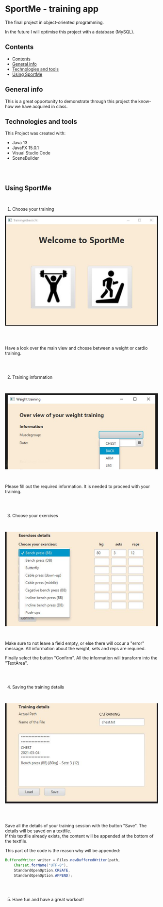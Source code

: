 # SportMe - training app

The final project in object-oriented programming. 

In the future I will optimise this project with a database (MySQL). 

## Contents
  - [Contents](#contents)
  - [General info](#general-info)
  - [Technologies and tools](#technologies%20and%20tools)
  - [Using SportMe](#using-sportme)

## General info

This is a great opportunity to demonstrate through this project the know-how we have acquired in
class.

## Technologies and tools

This Project was created with:
* Java 13
* JavaFX 15.0.1
* Visual Studio Code
* SceneBuilder

<br />
<br />

## Using SportMe

<br />

1. Choose your training

![picture of the mainview](pictures/MainView.JPG)

<br />
<br />


Have a look over the main view and chosse between a weight or cardio training.

<br />
<br />


2. Training information

<br />

![picture of the information part](pictures/information_weight.JPG)

<br />

Please fill out the required information. It is needed to proceed with your training.

<br />
<br />


3. Choose your exercises

<br />

![picture of choosing an exercise](pictures/exercises.JPG)

<br />

Make sure to not leave a field empty, or else there will occur a "error" message. All information about the weight, sets and reps are required.

Finally select the button "Confirm". All the information will transform into the "TextArea".

<br />
<br />

4. Saving the training details 

<br />

![picture of the saving](pictures/saving.JPG)

<br />
<br />

Save all the details of your training session with the button "Save". The details will be saved on a textfile.
<br />
If this textfile already exists, the content will be appended at the bottom of the textfile.


This part of the code is the reason why will be appended:

```java
BufferedWriter writer = Files.newBufferedWriter(path, 
	Charset.forName("UTF-8"),
	StandardOpenOption.CREATE,
	StandardOpenOption.APPEND);
```
<br />
<br />

5. Have fun and have a great workout!
